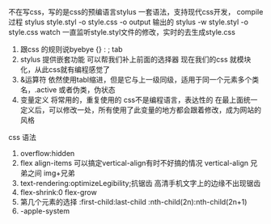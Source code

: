 不在写css，写的是css的预编语言stylus
一套语法，支持现代css开发，
compile过程
stylus style.styl -o style.css
-o output 输出的
stylus -w style.styl -o style.css
watch 一直监听style.styl文件的修改，实时的去生成style.css
1. 跟css 的规则说byebye
{} : ; tab
2. stylus 提供嵌套功能
    可以帮我们补上前面的选择器
    现在我们的css 就模块化，从此css就有编程感觉了
3. &运算符
    依然使用tabl缩进，但是它与上一级同级，适用于同一个元素多个类名，.active 或者伪类，伪状态
4. 变量定义
    将常用的，重复使用的
    css不是编程语言，表达性的
    在最上面统一定义后，可以修改一处，所有使用了此变量的地方都会跟着修改，成为网站的风格

css 语法
 1. overflow:hidden
 2. flex align-items 可以搞定vertical-align有时不好搞的情况
    vertical-align 兄弟之间 img+兄弟
 3. text-rendering:optimizeLegibility;抗锯齿 高清手机文字上的边缘不出现锯齿
 4. flex-shrink:0
    flex-grow
 5. 第几个元素的选择
    :first-child:last-child
    :nth-child(2n):nth-child(2n+1)
 6. -apple-system
